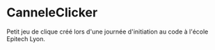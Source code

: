 # CanneleClicker
Petit jeu de clique créé lors d'une journée d'initiation au code à l'école Epitech Lyon.
